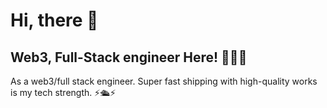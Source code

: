 <!---
- 👋 Hi, I’m @Abdowork2024
- 👀 I’m interested in ...
- 🌱 I’m currently learning ...
- 💞️ I’m looking to collaborate on ...
- 📫 How to reach me ...
- 😄 Pronouns: ...
-  Fun fact: ...
--->

<h1>Hi, there  👋</h1> 
<h2>Web3, Full-Stack engineer Here!  💫🧙💫 </h2>

As a web3/full stack engineer. Super fast shipping with high-quality works is my tech strength. ⚡️🛳️⚡️ <br/>



<!---
Abdowork2024/Abdowork2024 is a ✨ special ✨ repository because its `README.md` (this file) appears on your GitHub profile.
You can click the Preview link to take a look at your changes.
--->
